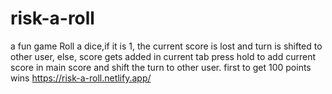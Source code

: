 # risk-a-roll
a fun game
Roll a dice,if it is 1, the current score is lost and turn is shifted to other user, else, score gets added in current tab
press hold to add current score in main score and shift the turn to other user. 
first to get 100 points wins
https://risk-a-roll.netlify.app/
